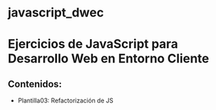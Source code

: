 # javascript_dwec
<h1>Ejercicios de JavaScript para Desarrollo Web en Entorno Cliente</h1>

<h2>Contenidos:</h2>
<ul>
  <li>Plantilla03: Refactorización de JS</li>
</ul>
